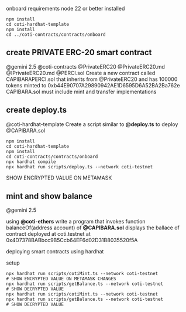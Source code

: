 onboard requirements node 22 or better installed

```
npm install
cd coti-hardhat-template
npm install
cd ../coti-contracts/contracts/onboard
```

## create PRIVATE ERC-20 smart contract

@gemini 2.5
@coti-contracts @PrivateERC20 @PrivateERC20.md  @IPrivateERC20.md @PERCI.sol
Create a new contract called CAPIBARAPERCI.sol that inherits from @PrivateERC20 and has 100000 tokens minted to  0xb44E90707A29890942AE1D6595D6A52BA2Ba762e
CAPIBARA.sol must include mint and transfer implementations

## create deploy.ts

@coti-hardhat-template
Create a script similar to **@deploy.ts** to deploy @CAPIBARA.sol

```
npm install
cd coti-hardhat-template
npm install
cd coti-contracts/contracts/onboard
npx hardhat compile
npx hardhat run scripts/deploy.ts --network coti-testnet
```

SHOW ENCRYPTED VALUE ON METAMASK



## mint and show balance

@gemini 2.5

using **@coti-ethers** write a program that invokes  function balanceOf(address account) of **@CAPIBARA.sol**  displays the ballace of contract deployed at  coti.testnet at 0x4D7378BABbcc9B5Ccb64EF6d02D31B8035520f5A


deploying smart contracts using hardhat

setup

```
npx hardhat run scripts/cotiMint.ts --network coti-testnet
# SHOW ENCRYPTED VALUE ON METAMASK CHANGES
npx hardhat run scripts/getBalance.ts --network coti-testnet
# SHOW DECRYPTED VALUE 
npx hardhat run scripts/cotiMint.ts --network coti-testnet
npx hardhat run scripts/getBalance.ts --network coti-testnet
# SHOW DECRYPTED VALUE
```
